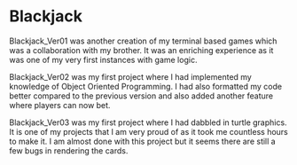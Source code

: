 # Blackjack

Blackjack_Ver01 was another creation of my terminal based games which was a collaboration with my brother. It was an enriching experience as it was one of my very first instances with game logic.

Blackjack_Ver02 was my first project where I had implemented my knowledge of Object Oriented Programming. I had also formatted my code better compared to the previous version and also added another feature where players can now bet.

Blackjack_Ver03 was my first project where I had dabbled in turtle graphics. It is one of my projects that I am very proud of as it took me countless hours to make it. I am almost done with this project but it seems there are still a few bugs in rendering the cards.
